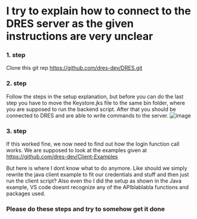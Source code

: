 # I try to explain how to connect to the DRES server as the given instructions are very unclear

### 1. step
Clone this git rep https://github.com/dres-dev/DRES.git

### 2. step 
Follow the steps in the setup explanation, but before you can do the last step you have to move the Keystore.jks file to the same bin folder, where you are supposed to run the backend script. After that you should be connected to DRES and are able to write commands to the server.
![image](https://github.com/bwesse/video_analysis/assets/150476303/349f6623-8b7e-4e55-aa90-69085be51bb6)

### 3. step
If this worked fine, we now need to find out how the login function call works.
We are supposed to look at the examples given at https://github.com/dres-dev/Client-Examples

But here is where I dont know what to do anymore. Like should we simply rewrite the java client example to fit our credentials and stuff and then just run the client script?
Also even tho I did the setup as shown in the Java example, VS code doesnt recognize any of the APIblablabla functions and packages used. 

### Please do these steps and try to somehow get it done
